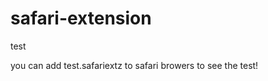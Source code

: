 safari-extension
================

test

you can add test.safariextz to safari browers to see the test!
